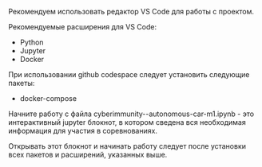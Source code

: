 Рекомендуем использовать редактор VS Code для работы с проектом. 

Рекомендуемые расширения для VS Code:
- Python
- Jupyter
- Docker

При использовании github codespace следует установить следующие пакеты:
- docker-compose

Начните работу с файла cyberimmunity--autonomous-car-m1.ipynb - это интерактивный jupyter блокнот, в котором сведена вся необходимая информация для участия в соревнованиях. 

Открывать этот блокнот и начинать работу следует после установки всех пакетов и расширений, указанных выше.
